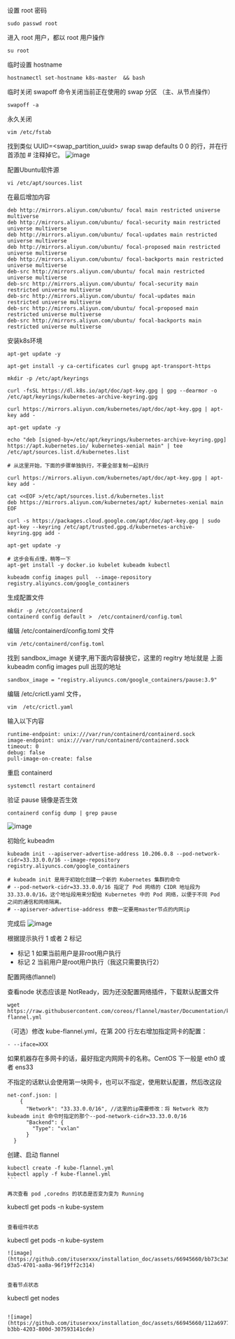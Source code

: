 设置 root 密码
```
sudo passwd root
```

进入 root 用户，都以 root 用户操作
```
su root
```

临时设置 hostname
```
hostnamectl set-hostname k8s-master  && bash
```

临时关闭 swapoff 命令关闭当前正在使用的 swap 分区 （主、从节点操作）
```
swapoff -a
```

永久关闭
```
vim /etc/fstab
```
找到类似 UUID=<swap_partition_uuid> swap swap defaults 0 0 的行，并在行首添加 # 注释掉它。
![image](https://github.com/ituserxxx/installation_doc/assets/66945660/eeb448bb-2a38-47f4-890e-f562e81421f1)


配置Ubuntu软件源
```
vi /etc/apt/sources.list
```

在最后增加内容
```
deb http://mirrors.aliyun.com/ubuntu/ focal main restricted universe multiverse
deb http://mirrors.aliyun.com/ubuntu/ focal-security main restricted universe multiverse
deb http://mirrors.aliyun.com/ubuntu/ focal-updates main restricted universe multiverse
deb http://mirrors.aliyun.com/ubuntu/ focal-proposed main restricted universe multiverse
deb http://mirrors.aliyun.com/ubuntu/ focal-backports main restricted universe multiverse
deb-src http://mirrors.aliyun.com/ubuntu/ focal main restricted universe multiverse
deb-src http://mirrors.aliyun.com/ubuntu/ focal-security main restricted universe multiverse
deb-src http://mirrors.aliyun.com/ubuntu/ focal-updates main restricted universe multiverse
deb-src http://mirrors.aliyun.com/ubuntu/ focal-proposed main restricted universe multiverse
deb-src http://mirrors.aliyun.com/ubuntu/ focal-backports main restricted universe multiverse
```

安装k8s环境
```
apt-get update -y

apt-get install -y ca-certificates curl gnupg apt-transport-https

mkdir -p /etc/apt/keyrings

curl -fsSL https://dl.k8s.io/apt/doc/apt-key.gpg | gpg --dearmor -o /etc/apt/keyrings/kubernetes-archive-keyring.gpg

curl https://mirrors.aliyun.com/kubernetes/apt/doc/apt-key.gpg | apt-key add -

apt-get update -y

echo "deb [signed-by=/etc/apt/keyrings/kubernetes-archive-keyring.gpg] https://apt.kubernetes.io/ kubernetes-xenial main" | tee /etc/apt/sources.list.d/kubernetes.list

# 从这里开始，下面的步骤单独执行，不要全部复制一起执行

curl https://mirrors.aliyun.com/kubernetes/apt/doc/apt-key.gpg | apt-key add -

cat <<EOF >/etc/apt/sources.list.d/kubernetes.list
deb https://mirrors.aliyun.com/kubernetes/apt/ kubernetes-xenial main
EOF

curl -s https://packages.cloud.google.com/apt/doc/apt-key.gpg | sudo apt-key --keyring /etc/apt/trusted.gpg.d/kubernetes-archive-keyring.gpg add -

apt-get update -y

# 这步会有点慢，稍等一下
apt-get install -y docker.io kubelet kubeadm kubectl

kubeadm config images pull  --image-repository registry.aliyuncs.com/google_containers
```

生成配置文件
```
mkdir -p /etc/containerd
containerd config default >  /etc/containerd/config.toml
```

编辑 /etc/containerd/config.toml 文件
```
vim /etc/containerd/config.toml
```

找到 sandbox_image 关键字,用下面内容替换它，这里的 regitry 地址就是 上面 kubeadm config images pull 出现的地址
```
sandbox_image = "registry.aliyuncs.com/google_containers/pause:3.9"
```
编辑 /etc/crictl.yaml 文件，
```
vim  /etc/crictl.yaml
```

输入以下内容
```
runtime-endpoint: unix:///var/run/containerd/containerd.sock
image-endpoint: unix:///var/run/containerd/containerd.sock
timeout: 0
debug: false
pull-image-on-create: false
```
重启 containerd
```
systemctl restart containerd
```
验证 pause 镜像是否生效
```
containerd config dump | grep pause
```
![image](https://github.com/ituserxxx/installation_doc/assets/66945660/abe504e3-616e-492b-b195-c93a3d4cc8ef)


初始化 kubeadm
```
kubeadm init --apiserver-advertise-address 10.206.0.8 --pod-network-cidr=33.33.0.0/16 --image-repository registry.aliyuncs.com/google_containers

# kubeadm init 是用于初始化创建一个新的 Kubernetes 集群的命令
# --pod-network-cidr=33.33.0.0/16 指定了 Pod 网络的 CIDR 地址段为 33.33.0.0/16。这个地址段用来分配给 Kubernetes 中的 Pod 网络，以便于不同 Pod 之间的通信和网络隔离。
# --apiserver-advertise-address 参数一定要用master节点的内网ip

```
完成后
![image](https://github.com/ituserxxx/installation_doc/assets/66945660/d3bb262d-40e2-4919-94b3-19693e66d33b)

根据提示执行 1 或者 2 标记

- 标记 1 如果当前用户是非root用户执行
- 标记 2 当前用户是root用户执行（我这只需要执行2）


配置网络(flannel)

查看node 状态应该是 NotReady，因为还没配置网络插件，下载默认配置文件
```
wget https://raw.githubusercontent.com/coreos/flannel/master/Documentation/kube-flannel.yml
```

（可选）修改 kube-flannel.yml，在第 200 行左右增加指定网卡的配置：
```
- --iface=XXX
```

如果机器存在多网卡的话，最好指定内网网卡的名称。CentOS 下一般是 eth0 或者 ens33 

不指定的话默认会使用第一块网卡，也可以不指定，使用默认配置，然后改这段
```
net-conf.json: |
    {
      "Network": "33.33.0.0/16", //这里的ip需要修改：将 Network 改为 ​ kubeadm init 命令时指定的那个--pod-network-cidr=33.33.0.0/16
      "Backend": {
        "Type": "vxlan"
      }
  }
```

创建、启动 flannel
```
kubectl create -f kube-flannel.yml 
kubectl apply -f kube-flannel.yml 
​```

再次查看 pod ,coredns 的状态是否变为变为 Running
```
kubectl get pods -n kube-system
```

查看组件状态
```
kubectl get pods -n kube-system
```
![image](https://github.com/ituserxxx/installation_doc/assets/66945660/bb73c3a5-d3a5-4701-aa8a-96f19ff2c314)


查看节点状态
```
kubectl get nodes
```

![image](https://github.com/ituserxxx/installation_doc/assets/66945660/112a6977-b3bb-4203-800d-307593141cde)










